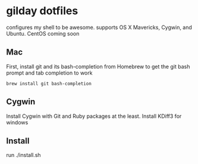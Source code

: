 # gilday dotfiles

configures my shell to be awesome. supports OS X Mavericks, Cygwin, and Ubuntu. CentOS coming soon

## Mac

First, install git and its bash-completion from Homebrew to get the git bash prompt and tab completion to work

    brew install git bash-completion

## Cygwin

Install Cygwin with Git and Ruby packages at the least. Install KDiff3 for windows

## Install

run ./install.sh
